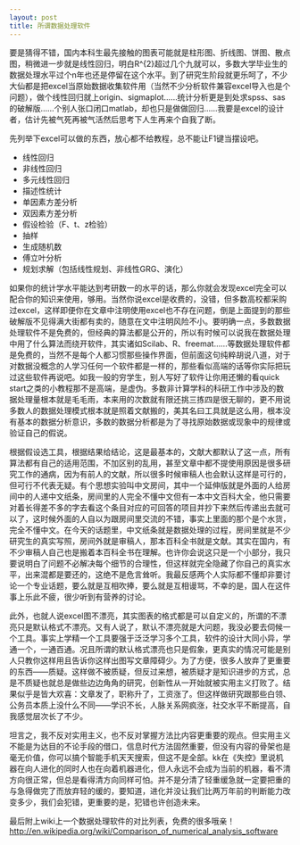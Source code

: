 ```yaml
---
layout: post
title: 所谓数据处理软件 
---
```

要是猜得不错，国内本科生最先接触的图表可能就是柱形图、折线图、饼图、散点图，稍微进一步就是线性回归，明白R^{2}超过几个九就可以，多数大学毕业生的数据处理水平过个n年也还是停留在这个水平。到了研究生阶段就更乐呵了，不少大仙都是把excel当原始数据收集软件用（当然不少分析软件兼容excel导入也是个问题），做个线性回归就上origin、sigmaplot……统计分析更是到处求spss、sas的破解版……个别人张口闭口matlab，却也只是做做回归……我要是excel的设计者，估计先被气死再被气活然后思考下人生再来个自我了断。

先列举下excel可以做的东西，放心都不给教程，总不能让F1键当摆设吧。

- 线性回归
- 非线性回归
- 多元线性回归
- 描述性统计
- 单因素方差分析
- 双因素方差分析
- 假设检验（F、t、z检验）
- 抽样
- 生成随机数
- 傅立叶分析
- 规划求解（包括线性规划、非线性GRG、演化）

如果你的统计学水平能达到考研数一的水平的话，那么你就会发现excel完全可以配合你的知识来使用，够用。当然你说excel是收费的，没错，但多数高校都采购过excel，这样即便你在文章中注明使用excel也不存在问题，倒是上面提到的那些破解版不见得满大街都有卖的，随意在文中注明风险不小。要明确一点，多数数据处理软件不是免费的，但经典的算法都是公开的，所以有时候可以说我在数据处理中用了什么算法而绕开软件，其实诸如Scilab、R、freemat……等数据处理软件都是免费的，当然不是每个人都习惯那些操作界面，但前面这句纯粹胡说八道，对于对数据没概念的人学习任何一个软件都是一样的，那些看似高端的话等你实际把玩过这些软件再说吧。如我一般的穷学生，别人写好了软件让你用还懒的看quick start之类的小教程那不是高端，是虚伪。多数非计算学科的科研工作中涉及的数据处理量根本就是毛毛雨，本来用的次数就有限还挑三拣四是很无聊的，更不用说多数人的数据处理模式根本就是照着文献搬的，美其名曰工具就是这么用，根本没有基本的数据分析意识，多数的数据分析都是为了寻找原始数据或现象中的规律或验证自己的假说。

根据假设选工具，根据结果给结论，这是最基本的，文献大都默认了这一点，所有算法都有自己的适用范围，不加区别的乱用，甚至文章中都不提使用原因是很多研究工作的通病，因为有前人的文献，所以很多时候审稿人也会默认这样是可行的，但可行不代表无疑。有个思想实验叫中文房间，其中一个延伸版就是外面的人给房间中的人递中文纸条，房间里的人完全不懂中文但有一本中文百科大全，他只需要对着长得差不多的字去看这个条目对应的可回答的项目并抄下来然后传递出去就可以了，这时候外面的人自以为跟房间里交流的不错，事实上里面的那个是个水货，完全不懂中文。在今天的话题里，中文纸条就是数据处理的过程，房间里就是不少研究生的真实写照，房间外就是审稿人，那本百科全书就是文献。其实在国内，有不少审稿人自己也是搬着本百科全书在理解。也许你会说这只是一个小部分，我只要说明白了问题不必解决每个细节的合理性，但这样就完全隐藏了你自己的真实水平，出来混都是要还的，这绝不是危言耸听。我最反感两个人实际都不懂却非要讨论一个专业话题，要么就是互相吹捧，要么就是互相谩骂，不幸的是，国人在这件事上乐此不疲，很少听到有营养的讨论。

此外，也就人说excel图不漂亮，其实图表的格式都是可以自定义的，所谓的不漂亮只是默认格式不漂亮。又有人说了，默认不漂亮就是大问题，我没必要去伺候一个工具。事实上学精一个工具要强于泛泛学习多个工具，软件的设计大同小异，学通一个，一通百通。况且所谓的默认格式漂亮也只是假象，更真实的情况可能是别人只教你这样用且告诉你这样出图写文章障碍少。为了方便，很多人放弃了更重要的东西——质疑。这样做不被质疑，但反过来想，被质疑才是知识进步的方式，总是不质疑也就总是做些边边角角的研究，创新性从一开始就被实用主义打败了。结果似乎是皆大欢喜：文章发了，职称升了，工资涨了。但这样做研究跟那些白领、公务员本质上没什么不同——学识不长，人脉关系网疯涨，社交水平不断提高，自我感觉层次长了不少。

坦言之，我不反对实用主义，也不反对掌握方法比内容更重要的观点。但实用主义不能是为达目的不论手段的借口，信息时代方法固然重要，但没有内容的骨架也是毫无价值，你可以搞个智能手机天天搜索，但这不是全部。kk在《失控》里说机器在向人进化的同时人也在向着机器进化，但人永远不会成为当前的机器，看不清方向很正常，但总是看得清方向同样可怕。并不是分清了轻重缓急就一定要把重的与急得做完了而放弃轻的缓的，要知道，进化并没让我们比两万年前的判断能力改变多少，我们会犯错，更重要的是，犯错也许创造未来。

最后附上wiki上一个数据处理软件的对比列表，免费的很多哦亲！
http://en.wikipedia.org/wiki/Comparison_of_numerical_analysis_software
